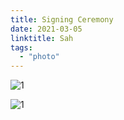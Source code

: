 ```yaml
---
title: Signing Ceremony
date: 2021-03-05
linktitle: Sah
tags:
  - "photo"
---
```


![1](/img/photostory/42.JPG) 

![1](/img/photostory/43.JPG) 

